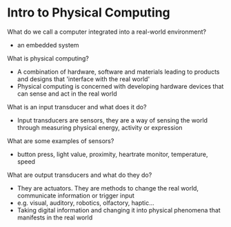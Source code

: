 # Intro to Physical Computing 

What do we call a computer integrated into a real-world environment?
- an embedded system

What is physical computing?
- A combination of hardware, software and materials leading to products and designs that 'interface with the real world'
- Physical computing is concerned with developing hardware devices that can sense and act in the real world

What is an input transducer and what does it do?
- Input transducers are sensors, they are a way of sensing the world through measuring physical energy, activity or expression

What are some examples of sensors?
- button press, light value, proximity, heartrate monitor, temperature, speed 

What are output transducers and what do they do?
- They are actuators. They are methods to change the real world, communicate information or trigger input
- e.g. visual, auditory, robotics, olfactory, haptic...
- Taking digital information and changing it into physical phenomena that manifests in the real world
